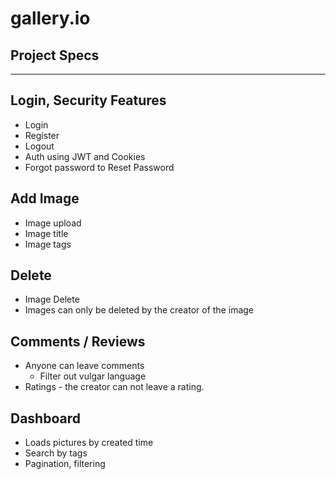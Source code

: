 # gallery.io



## Project Specs
---

## Login, Security Features

- Login
- Register
- Logout
- Auth using JWT and Cookies
- Forgot password to Reset Password

## Add Image

- Image upload
- Image title
- Image tags

## Delete

- Image Delete
- Images can only be deleted by the creator of the image

## Comments / Reviews

- Anyone can leave comments
    - Filter out vulgar language
- Ratings - the creator can not leave a rating.

## Dashboard

- Loads pictures by created time
- Search by tags
- Pagination, filtering